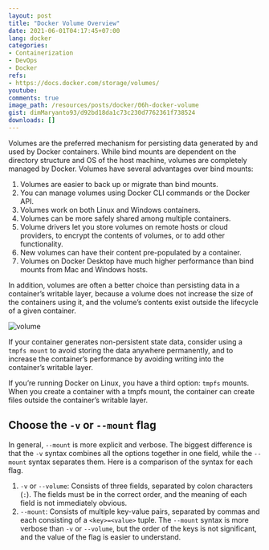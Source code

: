 ```yaml
---
layout: post
title: "Docker Volume Overview"
date: 2021-06-01T04:17:45+07:00
lang: docker
categories:
- Containerization
- DevOps
- Docker
refs: 
- https://docs.docker.com/storage/volumes/
youtube: 
comments: true
image_path: /resources/posts/docker/06h-docker-volume
gist: dimMaryanto93/d92bd18da1c73c230d7762361f738524
downloads: []
---
```


Volumes are the preferred mechanism for persisting data generated by and used by Docker containers. While bind mounts are dependent on the directory structure and OS of the host machine, volumes are completely managed by Docker. Volumes have several advantages over bind mounts:

1. Volumes are easier to back up or migrate than bind mounts.
2. You can manage volumes using Docker CLI commands or the Docker API.
3. Volumes work on both Linux and Windows containers.
4. Volumes can be more safely shared among multiple containers.
5. Volume drivers let you store volumes on remote hosts or cloud providers, to encrypt the  contents of volumes, or to add other functionality.
7. New volumes can have their content pre-populated by a container.
8. Volumes on Docker Desktop have much higher performance than bind mounts from Mac and Windows hosts.

In addition, volumes are often a better choice than persisting data in a container’s writable layer, because a volume does not increase the size of the containers using it, and the volume’s contents exist outside the lifecycle of a given container.

![volume](https://docs.docker.com/storage/images/types-of-mounts-volume.png)

If your container generates non-persistent state data, consider using a `tmpfs mount` to avoid storing the data anywhere permanently, and to increase the container’s performance by avoiding writing into the container’s writable layer.

If you’re running Docker on Linux, you have a third option: `tmpfs` mounts. When you create a container with a tmpfs mount, the container can create files outside the container’s writable layer.

## Choose the `-v` or `--mount` flag

In general, `--mount` is more explicit and verbose. The biggest difference is that the `-v` syntax combines all the options together in one field, while the `--mount` syntax separates them. Here is a comparison of the syntax for each flag.

1. `-v` or `--volume`: Consists of three fields, separated by colon characters (`:`). The fields must be in the correct order, and the meaning of each field is not immediately obvious.
2. `--mount`: Consists of multiple key-value pairs, separated by commas and each consisting of a `<key>=<value>` tuple. The `--mount` syntax is more verbose than `-v` or `--volume`, but the order of the keys is not significant, and the value of the flag is easier to understand.